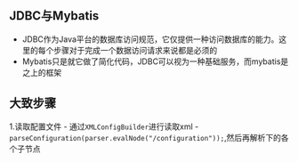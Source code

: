 ## JDBC与Mybatis
+ JDBC作为Java平台的数据库访问规范，它仅提供一种访问数据库的能力。这里的每个步骤对于完成一个数据访问请求来说都是必须的
+ Mybatis只是就它做了简化代码，JDBC可以视为一种基础服务，而mybatis是之上的框架

## 大致步骤
1.读取配置文件
    - 通过`XMLConfigBuilder`进行读取xml
    - `parseConfiguration(parser.evalNode("/configuration"));`,然后再解析<configuration/>下的各个子节点